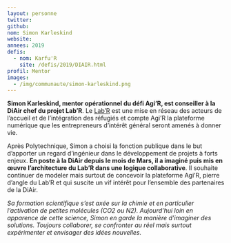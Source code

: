 ```yaml
---
layout: personne
twitter: 
github: 
nom: Simon Karleskind
website: 
annees: 2019
defis: 
  - nom: Karfu'R
    site: /defis/2019/DIAIR.html
profil: Mentor
images:
  - /img/communaute/simon-karleskind.png
---
```


**Simon Karleskind, mentor opérationnel du défi Agi’R, est conseiller
à la DiAir chef du projet Lab’R**. Le
[Lab’R](http://accueil-integration-refugies.fr/le-labr/) est une mise
en réseau des acteurs de l’accueil et de l’intégration des réfugiés et
compte Agi’R la plateforme numérique que les entrepreneurs d’intérêt
général seront amenés à donner vie.

Après Polytechnique, Simon a choisi la fonction publique dans le but
d’apporter un regard d’ingénieur dans le développement de projets à
forts enjeux. **En poste à la DiAir depuis le mois de Mars, il a
imaginé puis mis en œuvre l’architecture du Lab’R dans une logique
collaborative**. Il souhaite continuer de modeler mais surtout de
concevoir la plateforme Agi’R, pierre d’angle du Lab’R et qui suscite
un vif intérêt pour l’ensemble des partenaires de la DiAir.

_Sa formation scientifique s’est axée sur la chimie et en particulier
l’activation de petites molécules (CO2 ou N2). Aujourd’hui loin en
apparence de cette science, Simon en garde la manière d’imaginer des
solutions. Toujours collaborer, se confronter au réel mais surtout
expérimenter et envisager des idées nouvelles._
